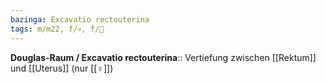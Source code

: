 ```yaml
---
bazinga: Excavatio rectouterina
tags: m/m22, f/💀, f/🦩
---
```

**Douglas-Raum / Excavatio rectouterina**:: Vertiefung zwischen [[Rektum]] und [[Uterus]] (nur [[♀]])
